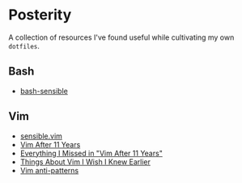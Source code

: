 Posterity
=========

A collection of resources I've found useful while cultivating my own `dotfiles`.

Bash
----

 - [bash-sensible](https://github.com/mrzool/bash-sensible)

Vim
---

 - [sensible.vim](https://github.com/tpope/vim-sensible)
 - [Vim After 11 Years](https://statico.github.io/vim.html)
 - [Everything I Missed in "Vim After 11 Years"](https://statico.github.io/vim2.html)
 - [Things About Vim I Wish I Knew Earlier](https://blog.petrzemek.net/2016/04/06/things-about-vim-i-wish-i-knew-earlier/)
 - [Vim anti-patterns](https://sanctum.geek.nz/arabesque/vim-anti-patterns/)
